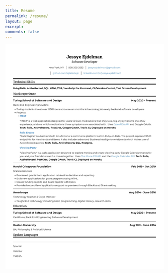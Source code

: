 ```yaml
---
title: Resume
permalink: /resume/
layout: page
excerpt:
comments: false
---
```


![Resume](./assets/img/resume.jpg)
